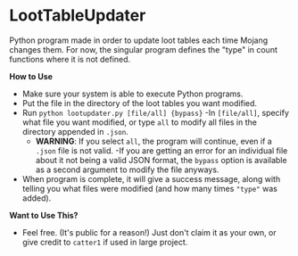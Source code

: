 # LootTableUpdater
Python program made in order to update loot tables each time Mojang changes them. For now, the singular program defines the "type" in count functions where it is not defined.

**How to Use**
- Make sure your system is able to execute Python programs.
- Put the file in the directory of the loot tables you want modified.
- Run `python lootupdater.py [file/all] {bypass}`
  -In `[file/all]`, specify what file you want modified, or type `all` to modify all files in the directory appended in `.json`.
    - **WARNING**: If you select `all`, the program will continue, even if a `.json` file is not valid. 
  -If you are getting an error for an individual file about it not being a valid JSON format, the `bypass` option is available as a second argument to modify the file anyways.
- When program is complete, it will give a success message, along with telling you what files were modified (and how many times `"type"` was added).

**Want to Use This?**
- Feel free. (It's public for a reason!) Just don't claim it as your own, or give credit to `catter1` if used in large project.
